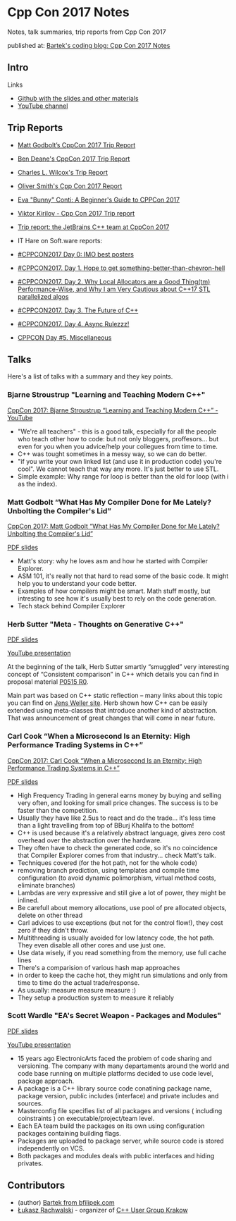 # Cpp Con 2017 Notes

Notes, talk summaries, trip reports from Cpp Con 2017

published at: [Bartek's coding blog: Cpp Con 2017 Notes](http://www.bfilipek.com/2017/10/cpp-con-2017-notes.html)

## Intro

Links

* [Github with the slides and other materials](https://github.com/CppCon/CppCon2017)
* [YouTube channel](https://www.youtube.com/user/CppCon/videos)

## Trip Reports

* [Matt Godbolt’s CppCon 2017 Trip Report](https://xania.org/201710/cppcon-2017-trip-report)
* [Ben Deane's CppCon 2017 Trip Report](http://www.elbeno.com/blog/?p=1542)
* [Charles L. Wilcox's Trip Report](http://web.cynd.net/~willo/cppcon-2017-trip-report/)
* [Oliver Smith's Cpp Con 2017 Report](https://kfsone.wordpress.com/2017/10/01/cppcon-2017/)
* [Eva "Bunny" Conti: A Beginner's Guide to CPPCon 2017](https://bunnyladame.blogspot.no/2017/09/a-beginners-guide-to-cppcon-2017.html)
* [Viktor Kirilov - Cpp Con 2017 Trip report](http://onqtam.com/misc/2017-10-04-cppcon-2017-trip-report/)
* [Trip report: the JetBrains C++ team at CppCon 2017](https://blog.jetbrains.com/clion/2017/10/jb-cpp-at-cppcon-2017/)

* IT Hare on Soft.ware reports: 
 * [#CPPCON2017 Day 0: IMO best posters](http://ithare.com/cppcon2017-day-0-imo-best-posters/)
 * [#CPPCON2017. Day 1. Hope to get something-better-than-chevron-hell](http://ithare.com/cppcon2017-day-1-hope-to-get-something-better-than-chevrone-hell/)
 * [#CPPCON2017. Day 2. Why Local Allocators are a Good Thing(tm) Performance-Wise, and Why I am Very Cautious about C++17 STL parallelized algos](http://ithare.com/cppcon2017-day-2-why-local-allocators-are-a-good-thing-and-why-i-am-very-cautious-about-stl-paralellized-algos/)
 * [#CPPCON2017. Day 3. The Future of C++](http://ithare.com/cppcon2017-day-3-the-future-of-c/)
 * [#CPPCON2017. Day 4. Async Rulezzz!](http://ithare.com/cppcon2017-day-4-async-rulezz/)
 * [CPPCON Day #5. Miscellaneous](http://ithare.com/cppcon-day-5-miscellaneous/)

## Talks

Here's a list of talks with a summary and they key points.

### Bjarne Stroustrup "Learning and Teaching Modern C++"

[CppCon 2017: Bjarne Stroustrup “Learning and Teaching Modern C++” - YouTube](https://www.youtube.com/watch?v=fX2W3nNjJIo)

* "We're all teachers" - this is a good talk, especially for all the people who teach other how to code: but not only bloggers, proffesors... but even for you when you advice/help your collegues from time to time.
* C++ was tought sometimes in a messy way, so we can do better.
* "if you write your own linked list (and use it in production code) you're cool". We cannot teach that way any more. It's just better to use STL.
* Simple example: Why range for loop is better than the old for loop (with i as the index).

### Matt Godbolt “What Has My Compiler Done for Me Lately? Unbolting the Compiler's Lid”

[CppCon 2017: Matt Godbolt “What Has My Compiler Done for Me Lately? Unbolting the Compiler's Lid”](https://www.youtube.com/watch?v=bSkpMdDe4g4)

[PDF slides](https://github.com/CppCon/CppCon2017/blob/master/Keynotes/What%20Has%20My%20Compiler%20Done%20for%20Me%20Lately%20-%20Unbolting%20the%20Compiler's%20Lid/What%20Has%20My%20Compiler%20Done%20for%20Me%20Lately%20-%20Unbolting%20the%20Compiler's%20Lid%20-%20Matt%20Godbolt%20-%20CppCon%202017.pdf)

* Matt's story: why he loves asm and how he started with Compiler Explorer.
* ASM 101, it's really not that hard to read some of the basic code. It might help you to understand your code better.
* Examples of how compilers might be smart. Math stuff mostly, but intresting to see how it's usually best to rely on the code generation.
* Tech stack behind Compiler Explorer

### Herb Sutter "Meta - Thoughts on Generative C++"

[PDF slides](https://github.com/CppCon/CppCon2017/blob/master/Keynotes/Meta%20-%20Thoughts%20on%20Generative%20C%2B%2B/Meta%20-%20Thoughts%20on%20Generative%20C%2B%2B%20-%20Herb%20Sutter%20-%20CppCon%202017.pdf)

[YouTube presentation](https://www.youtube.com/watch?v=4AfRAVcThyA&list=PLHTh1InhhwT6bwIpRk0ZbCA0N2p1taxd6&index=3)

At the beginning of the talk, Herb Sutter smartly “smuggled” very interesting concept of “Consistent comparison” in C++ which details you can find in proposal material [P0515 R0](http://open-std.org/JTC1/SC22/WG21/docs/papers/2017/p0515r0.pdf).

Main part was based on C++ static reflection – many links about this topic you can find on
[Jens Weller site](https://meetingcpp.com/blog/items/reflections-on-the-reflection-proposals.html). Herb shown how C++ can be easily extended using meta-classes that introduce another kind of abstraction. That was announcement of great changes that will come in near future.


### Carl Cook “When a Microsecond Is an Eternity: High Performance Trading Systems in C++”

[CppCon 2017: Carl Cook “When a Microsecond Is an Eternity: High Performance Trading Systems in C++”](https://www.youtube.com/watch?v=NH1Tta7purM)

[PDF slides](https://github.com/CppCon/CppCon2017/blob/master/Presentations/When%20a%20Microsecond%20Is%20an%20Eternity/When%20a%20Microsecond%20Is%20an%20Eternity%20-%20Carl%20Cook%20-%20CppCon%202017.pdf)

* High Frequency Trading in general earns money by buying and selling very often, and looking for small price changes. The success is to be faster than the competition.
 * Usually they have like 2.5us to react and do the trade... it's less time than a light travelling from top of BBurj Khalifa to the bottom!
* C++ is used because it's a relatively abstract language, gives zero cost overhead over the abstraction over the hardware.
 * They often have to check the generated code, so it's no coincidence that Compiler Explorer comes from that industry... check Matt's talk.
* Techniques covered (for the hot path, not for the whole code) 
 * removing branch prediction, using templates and compile time configuration (to avoid dynamic polimorphism, virtual method costs, eliminate branches) 
 * Lambdas are very expressive and still give a lot of power, they might be inlined.
 * Be carefull about memory allocations, use pool of pre allocated objects, delete on other thread
 * Carl advices to use exceptions (but not for the control flow!), they cost zero if they didn't throw.
 * Multithreading is usually avoided for low latency code, the hot path. They even disable all other cores and use just one.
 * Use data wisely, if you read something from the memory, use full cache lines
 * There's a comparision of various hash map approaches
 * in order to keep the cache hot, they might run simulations and only from time to time do the actual trade/response.
* As usually: measure measure measure :)
 * They setup a production system to measure it reliably
 
### Scott Wardle "EA's Secret Weapon - Packages and Modules"

[PDF slides](https://github.com/CppCon/CppCon2017/blob/master/Presentations/EA's%20Secret%20Weapon%20-%20Packages%20and%20Modules/EA's%20Secret%20Weapon%20-%20Packages%20and%20Modules%20-%20Scott%20Wardle%20-%20CppCon%202017.pdf)

[YouTube presentation](https://www.youtube.com/watch?v=NlyDUQS8OcQ)

* 15 years ago ElectronicArts faced the problem of code sharing and versioning. The company with many departaments around the world and code base running on multiple platforms decided to use code level, package approach. 
* A package is a C++ library source code conatining package name, package version, public includes (interface) and private includes and sources.
* Masterconfig file specifies list of all packages and versions ( including coinstraints ) on executable/project/team level.
* Each EA team build the packages on its own using configuration packages containing building flags.
* Packages are uploaded to package server, while source code is stored independently on VCS.
* Both packages and modules deals with public interfaces and hiding privates.

## Contributors

* (author) [Bartek from bfilipek.com](http://www.bfilipek.com)
* [Łukasz Rachwalski](https://github.com/lukaszrachwalski) - organizer of [C++ User Group Krakow](https://github.com/CppUserGroupCracow)
